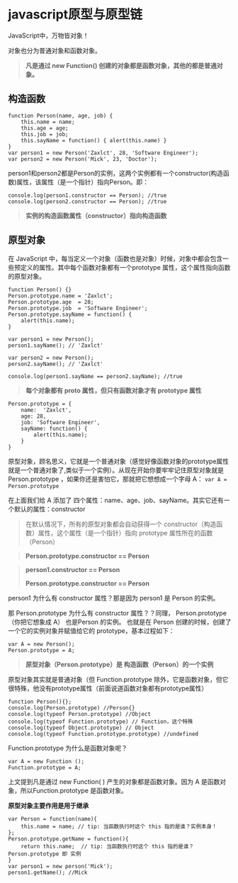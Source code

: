 # javascript原型与原型链

JavaScript中，万物皆对象！

对象也分为普通对象和函数对象。

> **凡是通过 new Function() 创建的对象都是函数对象，其他的都是普通对象。**

## 构造函数

    function Person(name, age, job) {
        this.name = name;
        this.age = age;
        this.job = job;
        this.sayName = function() { alert(this.name) } 
    }
    var person1 = new Person('Zaxlct', 28, 'Software Engineer');
    var person2 = new Person('Mick', 23, 'Doctor');

person1和person2都是Person的实例，这两个实例都有一个constructor(构造函数)属性，该属性（是一个指针）指向Person。即：

    console.log(person1.constructor == Person); //true
    console.log(person2.constructor == Person); //true

> **实例的构造函数属性（constructor）指向构造函数**

## 原型对象

在 JavaScript 中，每当定义一个对象（函数也是对象）时候，对象中都会包含一些预定义的属性。其中每个函数对象都有一个prototype 属性，这个属性指向函数的原型对象。

    function Person() {}
    Person.prototype.name = 'Zaxlct';
    Person.prototype.age  = 28;
    Person.prototype.job  = 'Software Engineer';
    Person.prototype.sayName = function() {
        alert(this.name);
    }
    
    var person1 = new Person();
    person1.sayName(); // 'Zaxlct'

    var person2 = new Person();
    person2.sayName(); // 'Zaxlct'

    console.log(person1.sayName == person2.sayName); //true

> **每个对象都有 __proto__ 属性，但只有函数对象才有 prototype 属性**

    Person.prototype = {
        name:  'Zaxlct',
        age: 28,
        job: 'Software Engineer',
        sayName: function() {
            alert(this.name);
        }
    }

原型对象，顾名思义，它就是一个普通对象（感觉好像函数对象的prototype属性就是一个普通对象了,类似于一个实例）。从现在开始你要牢牢记住原型对象就是 Person.prototype ，如果你还是害怕它，那就把它想想成一个字母 A： `var A = Person.prototype`

在上面我们给 A 添加了 四个属性：name、age、job、sayName。其实它还有一个默认的属性：constructor

> 在默认情况下，所有的原型对象都会自动获得一个 constructor（构造函数）属性，这个属性（是一个指针）指向 prototype 属性所在的函数（Person）

> **Person.prototype.constructor == Person**

> **person1.constructor == Person**
>
> **Person.prototype.constructor == Person**

person1 为什么有 constructor 属性？那是因为 person1 是 Person 的实例。

那 Person.prototype 为什么有 constructor 属性？？同理， Person.prototype （你把它想象成 A） 也是Person 的实例。
也就是在 Person 创建的时候，创建了一个它的实例对象并赋值给它的 prototype，基本过程如下：

    var A = new Person();
    Person.prototype = A;

> **原型对象（Person.prototype）是 构造函数（Person）的一个实例**

原型对象其实就是普通对象（但 Function.prototype 除外，它是函数对象，但它很特殊，他没有prototype属性（前面说道函数对象都有prototype属性）

    function Person(){};
    console.log(Person.prototype) //Person{}
    console.log(typeof Person.prototype) //Object
    console.log(typeof Function.prototype) // Function，这个特殊
    console.log(typeof Object.prototype) // Object
    console.log(typeof Function.prototype.prototype) //undefined

Function.prototype 为什么是函数对象呢？

    var A = new Function ();
    Function.prototype = A;

上文提到凡是通过 new Function( ) 产生的对象都是函数对象。因为 A 是函数对象，所以Function.prototype 是函数对象。

**原型对象主要作用是用于继承**

    var Person = function(name){
        this.name = name; // tip: 当函数执行时这个 this 指的是谁？实例本身！
    };
    Person.prototype.getName = function(){
        return this.name;  // tip: 当函数执行时这个 this 指的是谁？Person.prototype 即 实例
    }
    var person1 = new person('Mick');
    person1.getName(); //Mick


